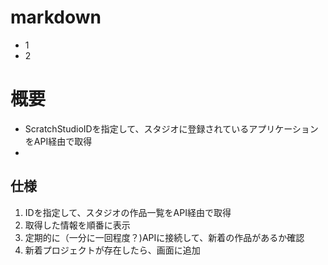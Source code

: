 # markdown
* 1
* 2

# 概要
* ScratchStudioIDを指定して、スタジオに登録されているアプリケーションをAPI経由で取得
* 

## 仕様

1. IDを指定して、スタジオの作品一覧をAPI経由で取得
2. 取得した情報を順番に表示 
3. 定期的に（一分に一回程度？)APIに接続して、新着の作品があるか確認
4. 新着プロジェクトが存在したら、画面に追加
